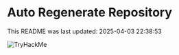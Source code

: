 # Auto Regenerate Repository

This README was last updated: 2025-04-03 22:38:53

 ![TryHackMe](https://tryhackme.com/badge/533634)